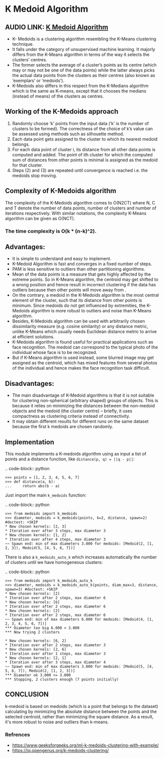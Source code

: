 # K Medoid Algorithm
## AUDIO LINK: [K Medoid Algorithm](https://drive.google.com/file/d/1jeJ9ZWF8mHMTQsQsJ5lXfwX4BmdrAlTr/view?usp=sharing)

- K- Medoids is a clustering algorithm resembling the K-Means clustering technique. 
- It falls under the category of unsupervised machine learning. It majorly differs from the K-Means algorithm in terms of the way it selects the clusters’ centres. 
- The former selects the average of a cluster’s points as its centre (which may or may not be one of the data points) while the latter always picks the actual data points from the clusters as their centres (also known as ‘exemplars’ or ‘medoids’).
-  K-Medoids also differs in this respect from the K-Medians algorithm which is the same as K-means, except that it chooses the medians (instead of means) of the clusters as centres.

## Working of the K-Medoids approach

1.	Randomly choose ‘k’ points from the input data (‘k’ is the number of clusters to be formed). The correctness of the choice of k’s value can be assessed using methods such as silhouette method.
2.	Each data point gets assigned to the cluster to which its nearest medoid belongs.
3.	For each data point of cluster i, its distance from all other data points is computed and added. The point of ith cluster for which the computed sum of distances from other points is minimal is assigned as the medoid for that cluster.
4.	Steps (2) and (3) are repeated until convergence is reached i.e. the medoids stop moving.

## Complexity of K-Medoids algorithm

The complexity of the K-Medoids algorithm comes to O(N2CT) where N, C and T denote the number of data points, number of clusters and number of iterations respectively. With similar notations, the complexity K-Means algorithm can be given as O(NCT).

### The time complexity is  O(k * (n-k)^2).

## Advantages:

- It is simple to understand and easy to implement.
- K-Medoid Algorithm is fast and converges in a fixed number of steps.
- PAM is less sensitive to outliers than other partitioning algorithms.
- Mean of the data points is a measure that gets highly affected by the extreme points. So in K-Means algorithm, the centroid may get shifted to a wrong position and hence result in incorrect clustering if the data has outliers because then other points will move away from  . 
- On the contrary, a medoid in the K-Medoids algorithm is the most central element of the cluster, such that its distance from other points is minimum. Since medoids do not get influenced by extremities, the K-Medoids algorithm is more robust to outliers and noise than K-Means algorithm. 
- Besides, K-Medoids algorithm can be used with arbitrarily chosen dissimilarity measure (e.g. cosine similarity) or any distance metric, unlike K-Means which usually needs Euclidean distance metric to arrive at efficient solutions.
- K-Medoids algorithm is found useful for practical applications such as face recognition. The medoid can correspond to the typical photo of the individual whose face is to be recognized. 
- But if K-Means algorithm is used instead, some blurred image may get assigned as the centroid, which has mixed features from several photos of the individual and hence makes the face recognition task difficult.


## Disadvantages:

- The main disadvantage of K-Medoid algorithms is that it is not suitable for clustering non-spherical (arbitrary shaped) groups of objects. This is because it relies on minimizing the distances between the non-medoid objects and the medoid (the cluster centre) – briefly, it uses compactness as clustering criteria instead of connectivity.
- It may obtain different results for different runs on the same dataset because the first k medoids are chosen randomly.

## Implementation



This module implements a K-medoids algorithm using as input a list of points
and a distance function, like ``distance(p, q) = ||q - p||``:

.. code-block:: python

    >>> points = [1, 2, 3, 4, 5, 6, 7]
    >>> def distance(a, b):
    ...     return abs(b - a)

Just import the main ``k_medoids`` function:

.. code-block:: python

    >>> from medoids import k_medoids
    >>> diameter, medoids = k_medoids(points, k=2, distance, spawn=2) #doctest: +SKIP
    * New chosen kernels: [2, 3]
    * Iteration over after 3 steps, max diameter 3
    * New chosen kernels: [1, 2]
    * Iteration over after 4 steps, max diameter 3
    ~~ Spawn end: min of max diameters 3.000 for medoids: [Medoid(2, [1, 2, 3]), Medoid(5, [4, 5, 6, 7])]

There is also a ``k_medoids_auto_k`` which increases automatically the number of clusters
until we have homogeneous clusters:

.. code-block:: python

    >>> from medoids import k_medoids_auto_k
    >>> diameter, medoids = k_medoids_auto_k(points, diam_max=3, distance, spawn=3) #doctest: +SKIP
    * New chosen kernels: [2]
    * Iteration over after 2 steps, max diameter 6
    * New chosen kernels: [6]
    * Iteration over after 2 steps, max diameter 6
    * New chosen kernels: [2]
    * Iteration over after 2 steps, max diameter 6
    ~~ Spawn end: min of max diameters 6.000 for medoids: [Medoid(4, [1, 2, 3, 4, 5, 6, 7])]
    *** Diameter too big 6.000 > 3.000
    *** Now trying 2 clusters

    * New chosen kernels: [6, 2]
    * Iteration over after 2 steps, max diameter 3
    * New chosen kernels: [2, 6]
    * Iteration over after 1 steps, max diameter 3
    * New chosen kernels: [2, 1]
    * Iteration over after 3 steps, max diameter 4
    ~~ Spawn end: min of max diameters 3.000 for medoids: [Medoid(5, [4, 5, 6, 7]), Medoid(2, [1, 2, 3])]
    *** Diameter ok 3.000 <= 3.000
    *** Stopping, 2 clusters enough (7 points initially)

## CONCLUSION

k-medoid is based on medoids (which is a point that belongs to the dataset) calculating by minimizing the absolute distance between the points and the selected centroid, rather than minimizing the square distance. As a result, it's more robust to noise and outliers than k-means.

### Refrences
- https://www.geeksforgeeks.org/ml-k-medoids-clustering-with-example/
- https://iq.opengenus.org/k-medoids-clustering/
